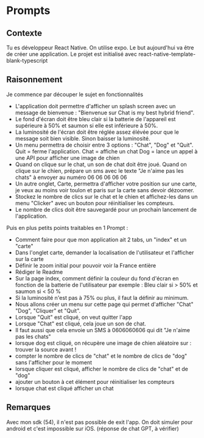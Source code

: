 # Prompts

## Contexte

Tu es développeur React Native. On utilise expo. Le but aujourd'hui va être de créer une application.
Le projet est initialisé avec react-native-template-blank-typescript

## Raisonnement

Je commence par découper le sujet en fonctionnalités

- L'application doit permettre d'afficher un splash screen avec un message de bienvenue : "Bienvenue sur Chat is my best hybrid friend".
- Le fond d'écran doit être bleu clair si la batterie de l'appareil est supérieure à 50% et saumon si elle est inférieure à 50%.
- La luminosité de l'écran doit être réglée assez élévée pour que le message soit bien visible. Sinon baisser la luminosité.
- Un menu permettra de choisir entre 3 options : "Chat", "Dog" et "Quit". Quit = ferme l'application. Chat = affiche un chat Dog = lance un appel à une API pour afficher une image de chien
- Quand on clique sur le chat, un son de chat doit être joué. Quand on clique sur le chien, prépare un sms avec le texte "Je n'aime pas les chats" à envoyer au numéro 06 06 06 06 06
- Un autre onglet, Carte, permettra d'afficher votre position sur une carte, je veux au moins voir toulon et paris sur la carte sans devoir dézoomer.
- Stockez le nombre de clics sur le chat et le chien et affichez-les dans un menu "Clicker" avec un bouton pour réinitialiser les compteurs.
- Le nombre de clics doit être sauvegardé pour un prochain lancement de l'application.

Puis en plus petits points traitables en 1 Prompt :

- Comment faire pour que mon application ait 2 tabs, un "index" et un "carte"
- Dans l'onglet carte, demander la localisation de l'utilisateur et l'afficher sur la carte
- Définir le zoom initial pour pouvoir voir la France entière
- Rédiger le Readme
- Sur la page index, comment définir la couleur du fond d'écran en fonction de la batterie de l'utilisateur par exemple : Bleu clair si > 50% et saumon si < 50 %
- Si la luminosité n'est pas à 75% ou plus, il faut la définir au minimum.
- Nous allons créer un menu sur cette page qui permet d'afficher "Chat" "Dog", "Cliquer" et "Quit".
- Lorsque "Quit" est cliqué, on veut quitter l'app
- Lorsque "Chat" est cliqué, cela joue un son de chat.
- Il faut aussi que cela envoie un SMS à 0606060606 qui dit "Je n'aime pas les chats"
- lorsque dog est cliqué, on récupère une image de chien aléatoire sur : trouver la source avant !
- compter le nombre de clics de "chat" et le nombre de clics de "dog" sans l'afficher pour le moment
- lorsque cliquer est cliqué, afficher le nombre de clics de "chat" et de "dog"
- ajouter un bouton à cet élément pour réinitialiser les compteurs
- lorsque chat est cliqué afficher un chat

## Remarques

Avec mon sdk (54), il n'est pas possible de exit l'app. On doit simuler pour android et c'est impossible sur iOS. (réponse de chat GPT, à vérifier)
